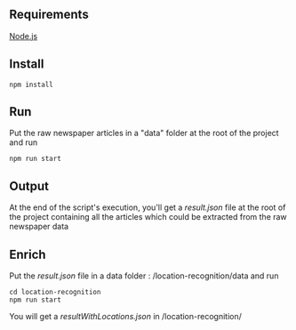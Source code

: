## Requirements

[Node.js](https://nodejs.org/en/)

## Install

```
npm install
```

## Run

Put the raw newspaper articles in a "data" folder at the root of the project and run
```
npm run start
```

## Output

At the end of the script's execution, you'll get a *result.json* file at the root of the project containing all the articles which could be extracted from the raw newspaper data

## Enrich

Put the *result.json* file in a data folder : /location-recognition/data and run 
```
cd location-recognition
npm run start
```

You will get a *resultWithLocations.json* in /location-recognition/
